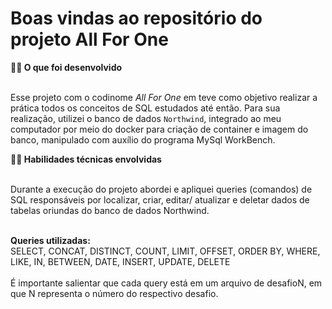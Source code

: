 # Boas vindas ao repositório do projeto All For One

<summary><strong>👨‍💻 O que foi desenvolvido</strong></summary><br />

Esse projeto com o codinome _All For One_ em teve como objetivo realizar a prática todos os conceitos de SQL estudados até então. Para sua  realização, utilizei o banco de dados `Northwind`, integrado ao meu computador por meio do docker para criação de container e imagem do banco, manipulado com auxílio do programa MySql WorkBench. 

<summary><strong>👨‍💻 Habilidades técnicas envolvidas</strong></summary><br />

Durante a execução do projeto abordei e apliquei queries (comandos) de SQL responsáveis por localizar, criar, editar/ atualizar e deletar dados de tabelas oriundas do banco de dados Northwind. <br /><br />

<summary><strong>Queries utilizadas:</strong><br/>
SELECT, CONCAT, DISTINCT, COUNT, LIMIT, OFFSET, ORDER BY, WHERE, LIKE, IN, BETWEEN, DATE, INSERT, UPDATE, DELETE
<br /><br />
<summary>É importante salientar que cada query está em um arquivo de desafioN, em que N representa o número do respectivo desafio. 
